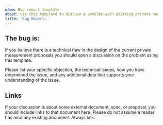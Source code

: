 ```yaml
---
name: Bug report template
about: Use this template to discuss a problem with existing private measurement proposals.
title: 'Bug Report: '
---
```


## The bug is:

If you believe there is a technical flaw in the design of the current private measurement proposals you should open a discussion on the problem using this template. 

Please list your specific objection, the technical issues, how you have determined the issue, and any additional data that supports your understanding of the issue. 

## Links 

If your discussion is about some external document, spec, or proposal, you should include links to that document here. Please do not assume a reader has read any existing document. Always link.